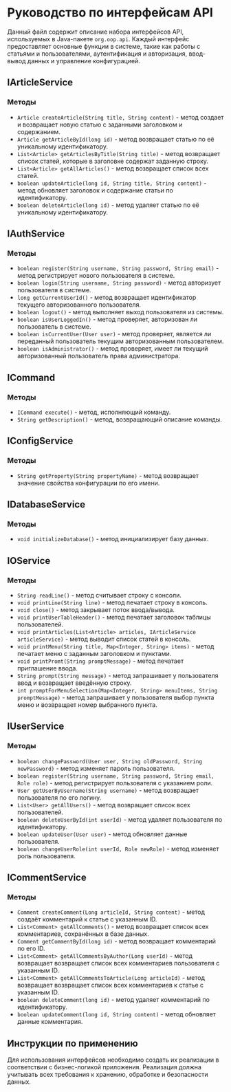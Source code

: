 # Руководство по интерфейсам API

Данный файл содержит описание набора интерфейсов API, используемых в Java-пакете `org.oop.api`. Каждый интерфейс предоставляет основные функции в системе, такие как работы с статьями и пользователями, аутентификация и авторизация, ввод-вывод данных и управление конфигурацией.

## IArticleService

### Методы
- `Article createArticle(String title, String content)` - метод создает и возвращает новую статью с заданными заголовком и содержанием.
- `Article getArticleById(long id)` - метод возвращает статью по её уникальному идентификатору.
- `List<Article> getArticlesByTitle(String title)` - метод возвращает список статей, которые в заголовке содержат заданную строку.
- `List<Article> getAllArticles()` - метод возвращает список всех статей.
- `boolean updateArticle(long id, String title, String content)` - метод обновляет заголовок и содержание статьи по идентификатору.
- `boolean deleteArticle(long id)` - метод удаляет статью по её уникальному идентификатору.

## IAuthService

### Методы
- `boolean register(String username, String password, String email)` - метод регистрирует нового пользователя в системе.
- `boolean login(String username, String password)` - метод авторизует пользователя в системе.
- `long getCurrentUserId()` - метод возвращает идентификатор текущего авторизованного пользователя.
- `boolean logout()` - метод выполняет выход пользователя из системы.
- `boolean isUserLoggedIn()` - метод проверяет, авторизован ли пользователь в системе.
- `boolean isCurrentUser(User user)` - метод проверяет, является ли переданный пользователь текущим авторизованным пользователем.
- `boolean isAdministrator()` - метод проверяет, имеет ли текущий авторизованный пользователь права администратора.

## ICommand

### Методы
- `ICommand execute()` - метод, исполняющий команду.
- `String getDescription()` - метод, возвращающий описание команды.

## IConfigService

### Методы
- `String getProperty(String propertyName)` - метод возвращает значение свойства конфигурации по его имени.

## IDatabaseService

### Методы
- `void initializeDatabase()` - метод инициализирует базу данных.

## IOService

### Методы
- `String readLine()` - метод считывает строку с консоли.
- `void printLine(String line)` - метод печатает строку в консоль.
- `void close()` - метод закрывает поток ввода/вывода.
- `void printUserTableHeader()` - метод печатает заголовок таблицы пользователей.
- `void printArticles(List<Article> articles, IArticleService articleService)` - метод выводит список статей в консоль.
- `void printMenu(String title, Map<Integer, String> items)` - метод печатает меню с заданным заголовком и пунктами.
- `void printPromt(String promptMessage)` - метод печатает приглашение ввода.
- `String prompt(String message)` - метод запрашивает у пользователя ввод и возвращает введённую строку.
- `int promptForMenuSelection(Map<Integer, String> menuItems, String promptMessage)` - метод запрашивает у пользователя выбор пункта меню и возвращает номер выбранного пункта.

## IUserService

### Методы
- `boolean changePassword(User user, String oldPassword, String newPassword)` - метод изменяет пароль пользователя.
- `boolean register(String username, String password, String email, Role role)` - метод регистрирует пользователя с указанием роли.
- `User getUserByUsername(String username)` - метод возвращает пользователя по его логину.
- `List<User> getAllUsers()` - метод возвращает список всех пользователей.
- `boolean deleteUserById(int userId)` - метод удаляет пользователя по идентификатору.
- `boolean updateUser(User user)` - метод обновляет данные пользователя.
- `boolean changeUserRole(int userId, Role newRole)` - метод изменяет роль пользователя.

## ICommentService

### Методы
- `Comment createComment(Long articleId, String content)` - метод создаёт комментарий к статье с указанным ID.
- `List<Comment> getAllComments()` - метод возвращает список всех комментариев, сохранённых в базе данных.
- `Comment getCommentById(long id)` - метод возвращает комментарий по его ID.
- `List<Comment> getAllCommentsByAuthor(Long userId)` - метод возвращает возвращает список всех комментариев пользователя с указанным ID.
- `List<Comment> getAllCommentsToArticle(Long articleId)` - метод возвращает возвращает список всех комментариев к статье с указанным ID.
- `boolean deleteComment(long id)` - метод удаляет комментарий по идентификатору.
- `boolean updateComment(long id, String content)` - метод обновляет данные комментария.

## Инструкции по применению
Для использования интерфейсов необходимо создать их реализации в соответствии с бизнес-логикой приложения. Реализация должна учитывать всех требования к хранению, обработке и безопасности данных.
